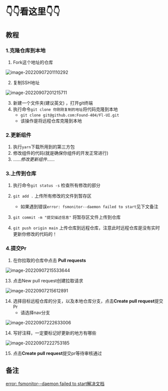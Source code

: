 # 👇👇看这里👇👇

## 教程

### 1.克隆仓库到本地

1. Fork这个地址的仓库

![image-20220907201110292](https://found-img-blog.oss-cn-hangzhou.aliyuncs.com/img/image-20220907201110292.png)

2. 复制SSH地址

![image-20220907201215711](https://found-img-blog.oss-cn-hangzhou.aliyuncs.com/img/image-20220907201215711.png)

3. 新建一个文件夹(建议英文) ，打开git终端
4. 执行命令`git clone 你刚刚复制的地址`将代码克隆到本地
   - `git clone git@github.com:Found-404/Fl-UI.git `
   - 该操作是将远程仓库克隆到本地

### 2.更新组件

1. 执行`yarn`下载所用到的第三方包
2. 修改组件的代码(就是确保你组件的开发正常进行)
3. ......*修改更新组件*......

### 3.上传到仓库

1. 执行命令`git status -s`       检查所有修改的部分
2. `git add .`       上传所有修改的文件到暂存区
   - 如果遇到错误`error: fsmonitor--daemon failed to start`见下文备注

3. `git commit -m "提交描述信息"`      将暂存区文件上传到仓库
4. `git push origin main`      上传仓库到远程仓库，注意此时远程仓库是没有实时更新你修改的代码的！

### 4.提交Pr

1. 在你拉取的仓库中点击   **Pull requests**

![image-20220907215533644](https://found-img-blog.oss-cn-hangzhou.aliyuncs.com/img/image-20220907215533644.png)

13. 点击New pull request创建拉取请求

![image-20220907215612891](https://found-img-blog.oss-cn-hangzhou.aliyuncs.com/img/image-20220907215612891.png)

14. 选择目标远程仓库的分支，以及本地仓库分支，点击**Create pull request**提交Pr
    - 请选择nav分支

![image-20220907222633006](https://found-img-blog.oss-cn-hangzhou.aliyuncs.com/img/image-20220907222633006.png)

14. 写好注释，一定要标记好更新的地方有哪些

![image-20220907222753185](https://found-img-blog.oss-cn-hangzhou.aliyuncs.com/img/image-20220907222753185.png)

15. 点击**Create pull request**提交pr等待审核通过

## 备注

[error: fsmonitor--daemon failed to start解决文档](https://blog.csdn.net/weixin_45944993/article/details/121462547)

